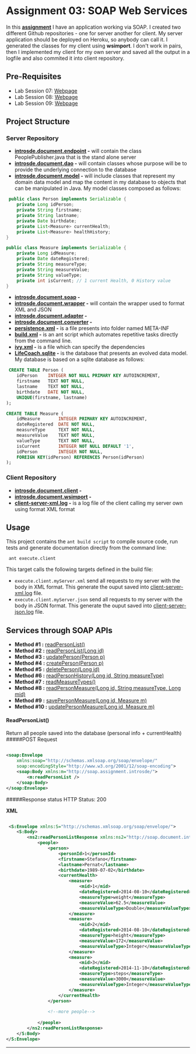 # Assignment 03: SOAP Web Services

In this **[assignment](https://sites.google.com/a/unitn.it/introsde_2015-16/lab-sessions/assignments/assignment-3)** I have an application working via SOAP. I created two different Github repositories - one for server another for client. My server application should be deployed on Heroku, so anybody can call it. I generated the classes for my client using **wsimport**. 
I don't work in pairs, then I implemented my client for my own server and saved all the output in a logfile and also commited it into client repository.


## Pre-Requisites

* Lab Session 07: [Webpage](https://sites.google.com/a/unitn.it/introsde_2015-16/lab-sessions/lab-session-7 "Permalink to LAB07: Reading and writing from Databases & JPA (Java Persistence API)")
* Lab Session 08: [Webpage](https://sites.google.com/a/unitn.it/introsde_2015-16/lab-sessions/lab-session-8 "Permalink to LAB08: SOAP Web Services (1)")
* Lab Session 09: [Webpage](https://sites.google.com/a/unitn.it/introsde_2015-16/lab-sessions/lab-session-9 "Permalink to LAB09: SOAP Web Services (2)")


## Project Structure

### Server Repository
* **[introsde.document.endpoint](https://github.com/yuly-sanchez/introsde-2015-assignment-3-server/tree/master/src/introsde/document/endpoint) -** will contain the class PeoplePublisher.java that is the stand alone server
* **[introsde.document.dao](https://github.com/yuly-sanchez/introsde-2015-assignment-3-server/tree/master/src/introsde/document/dao) -** will contain classes whose purpose will be to provide the underlying connection to the database
* **[introsde.document.model](https://github.com/yuly-sanchez/introsde-2015-assignment-3-server/tree/master/src/introsde/document/model) -** will include classes that represent my domain data model and map the content in my database to objects that can be manipulated in Java. My model classes composed as follows:
```java
 public class Person implements Serializable {
    private Long idPerson;
    private String firstname;
    private String lastname;
    private Date birthdate;
    private List<Measure> currentHealth;
    private List<Measure> healthHistory;
}

public class Measure implements Serializable {
    private Long idMeasure;
    private Date dateRegistered;
    private String measureType;
    private String measureValue;
    private String valueType;
    private int isCurrent; // 1 current Health, 0 History value
}
```
* **[introsde.document.soap](https://github.com/yuly-sanchez/introsde-2015-assignment-3-server/tree/master/src/introsde/document/soap) -** 
* **[introsde.document.wrapper](https://github.com/yuly-sanchez/introsde-2015-assignment-3-server/tree/master/src/introsde/document/wrapper) -** will contain the wrapper used to format XML and JSON
* **[introsde.document.adapter](https://github.com/yuly-sanchez/introsde-2015-assignment-3-server/tree/master/src/introsde/document/adapter) -**
* **[introsde.document.converter](https://github.com/yuly-sanchez/introsde-2015-assignment-3-server/tree/master/src/introsde/document/wrapper) -**
* **[persistence.xml](https://github.com/yuly-sanchez/introsde-2015-assignment-3-server/blob/master/WebContent/META-INF/persistence.xml) -** is a file presents into folder named META-INF  
* **[build.xml](https://github.com/yuly-sanchez/introsde-2015-assignment-3-server/blob/master/build.xml) -** is an ant script which automates repetitive tasks directly from the command line.
* **[ivy.xml](https://github.com/yuly-sanchez/introsde-2015-assignment-3-server/blob/master/ivy.xml) -** is a file which can specify the dependencies 
* **[LifeCoach.sqlite](https://github.com/yuly-sanchez/introsde-2015-assignment-3-server) -** is the database that presents an evolved data model. 
My database is based on a sqlite database as follows:
```sql
 CREATE TABLE Person (
    idPerson    INTEGER NOT NULL PRIMARY KEY AUTOINCREMENT,
    firstname   TEXT NOT NULL,
    lastname    TEXT NOT NULL,
    birthdate   DATE NOT NULL,
    UNIQUE(firstname, lastname)
);

CREATE TABLE Measure (
    idMeasure       INTEGER PRIMARY KEY AUTOINCREMENT,
    dateRegistered  DATE NOT NULL,
    measureType     TEXT NOT NULL,
    measureValue    TEXT NOT NULL,
    valueType       TEXT NOT NULL,
    isCurrent       INTEGER NOT NULL DEFAULT '1',
    idPerson        INTEGER NOT NULL,
    FOREIGN KEY(idPerson) REFERENCES Person(idPerson)
);
```

### Client Repository
* **[introsde.document.client](https://github.com/yuly-sanchez/introsde-2015-assignment-3-server/tree/master/src/introsde/document/client) -**
* **[introsde.document.wsimport](https://github.com/yuly-sanchez/introsde-2015-assignment-3-server/tree/master/src/introsde/document/wsimport) -**
* **[client-server-xml.log](https://github.com/yuly-sanchez/introsde-2015-assignment-2/blob/master/client-server-xml.log) -** is a log file of the client calling my server own using format XML format


## Usage
This project contains the `ant build script` to compile source code, run tests and generate documentation directly from the command line:
```
 ant execute.client
```
This target calls the following targets defined in the build file:
* `execute.client.myServer.xml` send all requests to my server with the body in XML format. This generate the ouput saved into [client-server-xml.log](https://github.com/yuly-sanchez/introsde-2015-assignment-2/blob/master/client-server-xml.log) file. 
* `execute.client.myServer.json` send all requests to my server with the body in JSON format. This generate the ouput saved into [client-server-json.log](https://github.com/yuly-sanchez/introsde-2015-assignment-2/blob/master/client-server-json.log) file. 
<DA COMPLETARE>


## Services through SOAP APIs
* **Method #1 :**  [readPersonList()](#readpersonList)
* **Method #2 :**  [readPersonList(Long id)](#get-personid) 
* **Method #3 :**  [updatePerson(Person p)](#put-personid)
* **Method #4 :**  [createPerson(Person p)](#post-person)
* **Method #5 :**  [deletePerson(Long id)](#delete-personid) 
* **Method #6 :**  [readPersonHistory(Long id, String measureType)](#get-personidmeasuretype)
* **Method #7 :**  [readMeasureTypes()](#get-personidmeasuretypemid)
* **Method #8 :**  [readPersonMeasure(Long id, String measureType, Long mid)](#post-personidmeasuretype)
* **Method #9 :**  [savePersonMeasure(Long id, Measure m)](#get-measuretypes)
* **Method #10 :** [updatePersonMeasure(Long id, Measure m)](#put-personidmeasuretypemid)


#### ReadPersonList()
Return all people saved into the database (personal info + currentHealth)
#####POST Request
```xml

<soap:Envelope 
    xmlns:soap="http://schemas.xmlsoap.org/soap/envelope/" 
    soap:encodingStyle="http://www.w3.org/2001/12/soap-encoding">
    <soap:Body xmlns:m="http://soap.assignment.introsde/">
        <m:readPersonList />
    </soap:Body>
</soap:Envelope>
```

#####Response status
HTTP Status: 200

**XML**
```xml

 <S:Envelope xmlns:S="http://schemas.xmlsoap.org/soap/envelope/">
    <S:Body>
        <ns2:readPersonListResponse xmlns:ns2="http://soap.document.introsde/">
            <people>
                <person>
                    <personId>1</personId>
                    <firstname>Stefano</firstname>
                    <lastname>Pernat</lastname>
                    <birthdate>1989-07-02</birthdate>
                    <currentHealth>
                        <measure>
                            <mid>1</mid>
                            <dateRegistered>2014-08-10</dateRegistered>
                            <measureType>weight</measureType>
                            <measureValue>62.5</measureValue>
                            <measureValueType>Double</measureValueType>
                        </measure>
                        <measure>
                            <mid>2</mid>
                            <dateRegistered>2014-08-10</dateRegistered>
                            <measureType>height</measureType>
                            <measureValue>172</measureValue>
                            <measureValueType>Integer</measureValueType>
                        </measure>
                        <measure>
                            <mid>3</mid>
                            <dateRegistered>2014-11-10</dateRegistered>
                            <measureType>steps</measureType>
                            <measureValue>3000</measureValue>
                            <measureValueType>Integer</measureValueType>
                        </measure>
                    </currentHealth>
                </person>
                
                <!--more people-->
                
            </people>
        </ns2:readPersonListResponse>
    </S:Body>
</S:Envelope>
```
***